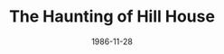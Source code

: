 ---
title: The Haunting of Hill House
date: 1986-11-28
closing_date: 1986-12-13
layout: productions
playbill:
Theatre: Theatre Jacksonville
Venue: Little Theatre
cast:
- Eleanor Vance: Juanita Pendergraft
- Mrs. Dudley: Susan Rich Carcaba
- Theodora: Cynthia Wooden Kimball
- Dr. Montague: Richard Herren
- Luke Sanderson: Richard Fair
- Mrs. Montague: Elizabeth Turner
- Arthur Parker: John Carcaba
crew:
- Artistic Director: Robert Arleigh White
- Scenic & Lighting Design: Hal D. Henderson
- Stage Manager: Norma Ashley
- Lighting Technician: Don Peterson
- Sound Technician: Arnold March
- Costume Coordinator:
  - Cooke Bohla
  - Joyce Chuhran
- Properties Coordinator: Elizabeth Turner
- Set Construction:
  - Norma Ashley
  - John Durante
  - Shyla Henderson
  - Arnold March
  - Massey Owens
  - Gloria Pepe
  - Don Peterson
  - Bobbie Stillson
  - Cindy Stillson
  - Dwight Stillson
  - Mark Thill
  - Craig Kassen
- Marque: Tom Hehn
orchestra:
external_links:
---